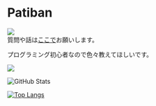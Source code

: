 # Patiban

![](https://komarev.com/ghpvc/?username=Patiban-0)  
質問や話は[ここで](https://github.com/Ptbnth/Ptbnth.github.io/issues/1)お願いします。

プログラミング初心者なので色々教えてほしいです。
 
![](https://github-profile-summary-cards.vercel.app/api/cards/profile-details?username=Ptbnth&theme=vue)
 
![GitHub Stats](https://github-readme-stats.vercel.app/api?username=Ptbnth&show_icons=true)
 
[![Top Langs](https://github-readme-stats.vercel.app/api/top-langs/?username=Ptbnth&layout=compact&langs_count=6)](https://github.com/anuraghazra/github-readme-stats)
